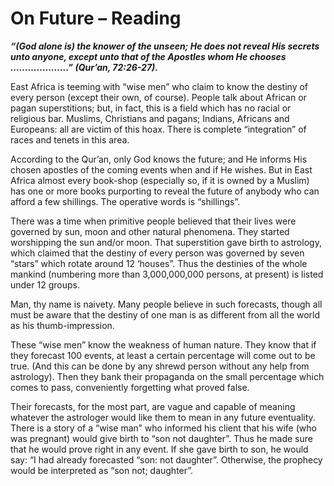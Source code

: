 On Future – Reading
===================

***“(God alone is) the knower of the unseen; He does not reveal His
secrets unto anyone, except unto that of the Apostles whom He chooses
………………..” (Qur’an, 72:26-27).***

East Africa is teeming with “wise men” who claim to know the destiny of
every person (except their own, of course). People talk about African or
pagan superstitions; but, in fact, this is a field which has no racial
or religious bar. Muslims, Christians and pagans; Indians, Africans and
Europeans: all are victim of this hoax. There is complete “integration”
of races and tenets in this area.

According to the Qur’an, only God knows the future; and He informs His
chosen apostles of the coming events when and if He wishes. But in East
Africa almost every book-shop (especially so, if it is owned by a
Muslim) has one or more books purporting to reveal the future of anybody
who can afford a few shillings. The operative words is “shillings”.

There was a time when primitive people believed that their lives were
governed by sun, moon and other natural phenomena. They started
worshipping the sun and/or moon. That superstition gave birth to
astrology, which claimed that the destiny of every person was governed
by seven “stars” which rotate around 12 ‘houses”. Thus the destinies of
the whole mankind (numbering more than 3,000,000,000 persons, at
present) is listed under 12 groups.

Man, thy name is naivety. Many people believe in such forecasts, though
all must be aware that the destiny of one man is as different from all
the world as his thumb-impression.

These “wise men” know the weakness of human nature. They know that if
they forecast 100 events, at least a certain percentage will come out to
be true. (And this can be done by any shrewd person without any help
from astrology). Then they bank their propaganda on the small percentage
which comes to pass, conveniently forgetting what proved false.

Their forecasts, for the most part, are vague and capable of meaning
whatever the astrologer would like them to mean in any future
eventuality. There is a story of a “wise man” who informed his client
that his wife (who was pregnant) would give birth to “son not daughter”.
Thus he made sure that he would prove right in any event. If she gave
birth to son, he would say: “I had already forecasted “son: not
daughter”. Otherwise, the prophecy would be interpreted as “son not;
daughter”.


